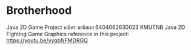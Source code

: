 # Brotherhood
Java 2D Game Project
คณิศร พานิชผล 6404062630023 KMUTNB
Java 2D Fighting Game
Graphics reference in this project: https://youtu.be/vyqbNFMDRGQ

